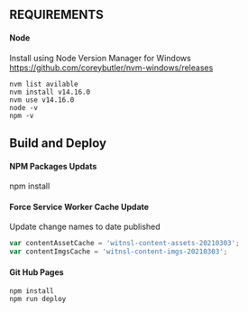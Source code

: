 ## REQUIREMENTS

#### Node

Install using Node Version Manager for Windows
https://github.com/coreybutler/nvm-windows/releases

```
nvm list avilable
nvm install v14.16.0
nvm use v14.16.0
node -v
npm -v
```

## Build and Deploy

#### NPM Packages Updats

npm install

#### Force Service Worker Cache Update

Update change names to date published

```javascript
var contentAssetCache = 'witnsl-content-assets-20210303';
var contentImgsCache = 'witnsl-content-imgs-20210303';
```

#### Git Hub Pages

```
npm install
npm run deploy
```
